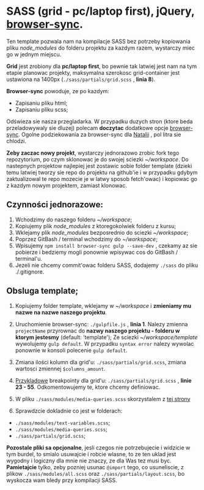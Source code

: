 # SASS (grid - pc/laptop first), jQuery, [browser-sync](https://www.browsersync.io/docs/gulp/).

Ten template pozwala nam na kompilacje SASS bez potrzeby kopiowania pliku *node_modules* do folderu projektu za kazdym razem, wystarczy miec go w jednym miejscu.

**Grid** jest zrobiony dla **pc/laptop first**, bo pewnie tak latwiej jest nam na tym etapie planowac projekty, maksymalna szerokosc grid-container jest ustawiona na 1400px (`./sass/partials/grid.scss` , **linia 8**).

**Browser-sync** powoduje, ze po kazdym:
  - Zapisaniu pliku html;
  - Zapisaniu pliku scss;

Odświeza sie nasza przegladarka. W przypadku duzych stron (ktore beda przeladowywaly sie dluzej) polecam **doczytac** dodatkowe opcje [browser-sync](https://www.browsersync.io/docs/gulp/).
Ogolne podziekowania za browser-sync dla [Natalii](https://github.com/nmkedziora) , pol litra sie chlodzi.

**Zeby zaczac nowy projekt**, wystarczy jednorazowo zrobic fork tego repozytorium, po czym sklonowac je do swojej sciezki *~/workspace*. Do nastepnych projektow najlepiej jest zostawic sobie folder template (dzieki temu latwiej tworzy sie repo do projektu na github'ie i w przypadku gdybym zaktualizowal te repo mozecie je w latwy sposob fetch'owac) i kopiowac go z kazdym nowym projektem, zamiast klonowac.

## Czynności jednorazowe:

1. Wchodzimy do naszego folderu *~/workspace*;
2. Kopiujemy plik *node_modules* z ktoregokolwiek folderu z kursu;
3. Wklejamy plik *node_modules* bezposrednio do sciezki *~/workspace*;
4. Poprzez GitBash / terminal wchodzimy do *~/workspace*;
5. Wpisujemy `npm install browser-sync gulp --save-dev` , czekamy az sie pobierze i bedziemy mogli ponownie wpisywac cos do GitBash / terminal'u.
6. Jezeli nie chcemy commit'owac folderu SASS, dodajemy `./sass` do pliku ./.gitignore.

## Obsluga template;

1. Kopiujemy folder template, wklejamy w *~/workspace* i **zmieniamy mu nazwe na nazwe naszego projektu**.
2. Uruchomienie browser-sync: `./gulpfile.js` , **linia 1**. Nalezy zmienna `projectName` przyrownac do **nazwy naszego projektu - folderu w ktorym jestesmy** (default: 'template'); Ze sciezki *~/workspace/template* wywolujemy `gulp default`. W przypadku `syntax error` nalezy wywolac ponownie w konsoli polecenie `gulp default`.

3. Zmiana ilości kolumn dla grid'u: `./sass/partials/grid.scss`, zmiana wartosci zmiennej `$columns_amount`.

4. [Przykladowe](http://stackoverflow.com/questions/20301680/responsive-design-standard-breakpoint-media-queries-for-smartphone-and-tablet) breakpointy dla grid'u: `./sass/partials/grid.scss` , **linie 23 - 55**. Odkomentowujemy te, ktore chcemy definiowac.

5. W pliku `./sass/modules/media-queries.scss` skorzystalem z [tej strony](http://dev.bowdenweb.com/a/css/media-queries-boilerplate.css)

6. Sprawdzcie dokladnie co jest w folderach:
  - `./sass/modules/text-variables.scss`;
  - `./sass/modules/media-queries.scss`;
  - `./sass/partials/grid.scss`;

**Pozostale pliki sa opcjonalne**, jesli czegos nie potrzebujecie i widzicie w tym burdel, to smialo usuwajcie i robcie wlasne, to ze ten uklad jest wygodny i logiczny dla mnie nie znaczy, ze dla Was tez musi byc. **Pamietajcie** tylko, zeby pozniej usunac `@import` tego, co usuneliscie, z plikow `./sass/modules/all.scss` oraz `./sass/partials/layout.scss`, bo wyskocza wam bledy przy kompilacji SASS.
